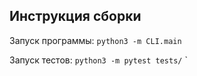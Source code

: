 ## Инструкция сборки

Запуск программы: `python3 -m CLI.main`

Запуск тестов: `python3 -m pytest tests/`
`


